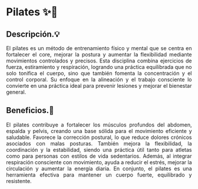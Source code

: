 # Pilates ✨💪


## Descripción.💡

<p align="justify">El pilates es un método de entrenamiento físico y mental que se centra en fortalecer el core, mejorar la postura y aumentar la flexibilidad mediante movimientos controlados y precisos. Esta disciplina combina ejercicios de fuerza, estiramiento y respiración, logrando una práctica equilibrada que no solo tonifica el cuerpo, sino que también fomenta la concentración y el control corporal. Su enfoque en la alineación y el trabajo consciente lo convierte en una práctica ideal para prevenir lesiones y mejorar el bienestar general.</p>


## Beneficios.🌟

<p align="justify">El pilates contribuye a fortalecer los músculos profundos del abdomen, espalda y pelvis, creando una base sólida para el movimiento eficiente y saludable. Favorece la corrección postural, lo que reduce dolores crónicos asociados con malas posturas. También mejora la flexibilidad, la coordinación y la estabilidad, siendo una práctica útil tanto para atletas como para personas con estilos de vida sedentarios. Además, al integrar respiración consciente con movimiento, ayuda a reducir el estrés, mejorar la circulación y aumentar la energía diaria. En conjunto, el pilates es una herramienta efectiva para mantener un cuerpo fuerte, equilibrado y resistente.</p>